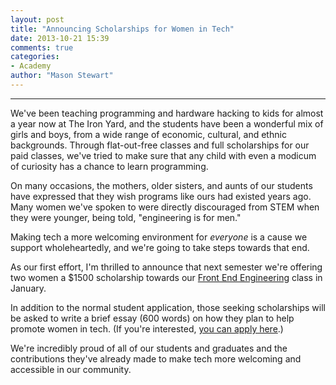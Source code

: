 ```yaml
---
layout: post
title: "Announcing Scholarships for Women in Tech"
date: 2013-10-21 15:39
comments: true
categories: 
- Academy
author: "Mason Stewart"
---
```


---

We've been teaching programming and hardware hacking to kids for almost a year now at The Iron Yard, and the students have been a wonderful mix of girls and boys, from a wide range of economic, cultural, and ethnic backgrounds. Through flat-out-free classes and full scholarships for our paid classes, we've tried to make sure that any child with even a modicum of curiosity has a chance to learn programming.

On many occasions, the mothers, older sisters, and aunts of our students have expressed that they wish programs like ours had existed years ago. Many women we've spoken to were directly discouraged from STEM when they were younger, being told, "engineering is for men."

<!-- more -->

Making tech a more welcoming environment for *everyone* is a cause we support wholeheartedly, and we're going to take steps towards that end. 

As our first effort, I'm thrilled to announce that next semester we're offering two women a $1500 scholarship towards our [Front End Engineering](http://theironyard.com/education/academy/front-end-engineering/) class in January. 

In addition to the normal student application, those seeking scholarships will be asked to write a brief essay (600 words) on how they plan to help promote women in tech. (If you're interested, [you can apply here](http://theironyard.com/education/academy/front-end-engineering/women-in-tech-scholarship/).)

We're incredibly proud of all of our students and graduates and the contributions they've already made to make tech more welcoming and accessible in our community.